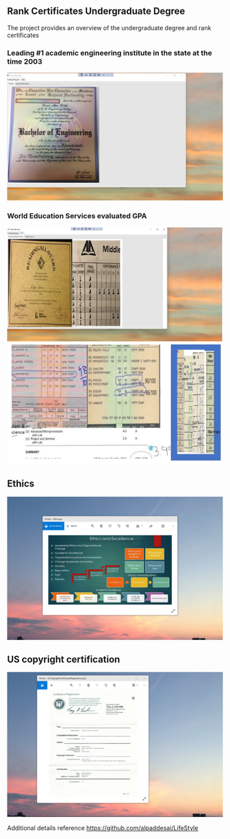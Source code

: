 ## Rank Certificates Undergraduate Degree

The project provides an overview of the undergraduate degree and rank certificates

### Leading #1 academic engineering institute in the state at the time 2003
![image](CollegeDegree.jpg)

### World Education Services evaluated GPA
![image](AmericanElementary.jpg)
![image](HighSchoolGradesaIndia.jpg)

## Ethics
![image](EthicsandExcellence.png)

## US copyright certification
![image](USCopyrightCertificate.png)

Additional details reference https://github.com/alpaddesai/LifeStyle
